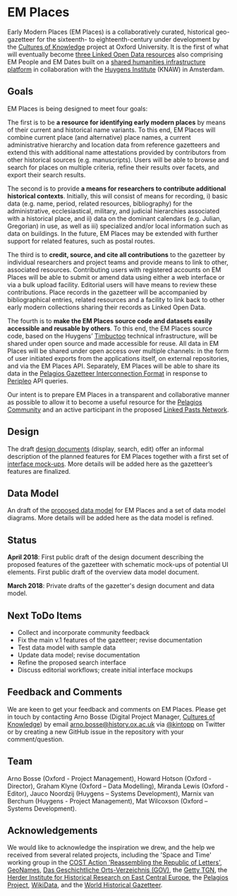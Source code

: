# EM Places
Early Modern Places (EM Places) is a collaboratively curated, historical geo-gazetteer for the sixteenth- to eighteenth-century under development by the [Cultures of Knowledge][1] project at Oxford University. It is the first of what will eventually become [three Linked Open Data resources][2] also comprising EM People and EM Dates built on a [shared humanities infrastructure platform][3] in collaboration with the [Huygens Institute][4] (KNAW) in Amsterdam. 

## Goals
EM Places is being designed to meet four goals: 

The first is to be __a resource for identifying early modern places__ by means of their current and historical name variants. To this end, EM Places will combine current place (and alternative) place names, a current administrative hierarchy and location data from reference gazetteers and extend this with additional name attestations provided by contributors from other historical sources (e.g. manuscripts). Users will be able to browse and search for places on multiple criteria, refine their results over facets, and export their search results. 

The second is to provide __a means for researchers to contribute additional historical contexts__. Initially, this will consist of means for recording, i) basic data (e.g. name, period, related resources, bibliography) for the administrative, ecclesiastical, military, and judicial hierarchies associated with a historical place, and ii) data on the dominant calendars (e.g. Julian, Gregorian) in use, as well as iii) specialized and/or local information such as data on buildings. In the future, EM Places may be extended with further support for related features, such as postal routes.

The third is to __credit, source, and cite all contributions__ to the gazetteer by individual researchers and project teams and provide means to link to other, associated resources. Contributing users with registered accounts on EM Places will be able to submit or amend data using either a web interface or via a bulk upload facility. Editorial users will have means to review these contributions. Place records in the gazetteer will be accompanied by bibliographical entries, related resources and a facility to link back to other early modern collections sharing their records as Linked Open Data.

The fourth is to __make the EM Places source code and datasets easily accessible and reusable by others__. To this end, the EM Places source code, based on the Huygens’ [Timbuctoo][5] technical infrastructure, will be shared under open source and made accessible for reuse. All data in EM Places will be shared under open access over multiple channels: in the form of user initiated exports from the applications itself, on external repositories, and via the EM Places API. Separately, EM Places will be able to share its data in the [Pelagios Gazetteer Interconnection Format][6] in response to [Peripleo][7] API queries. 

Our intent is to prepare EM Places in a transparent and collaborative manner as possible to allow it to become a useful resource for the [Pelagios Community][8] and an active participant in the proposed [Linked Pasts Network][9].

## Design
The draft [design documents][10] (display, search, edit) offer an informal description of the planned features for EM Places together with a first set of [interface mock-ups][21]. More details will be added here as the gazetteer’s features are finalized.

## Data Model
An draft of the [proposed data model][11] for EM Places and a set of data model diagrams. More details will be added here as the data model is refined.

## Status
**April 2018**: First public draft of the design document describing the proposed features of the gazetteer with schematic mock-ups of potential UI elements. First public draft of the overview data model document. 

**March 2018**: Private drafts of the gazetter's design document and data model.

## Next ToDo Items
- Collect and incorporate community feedback
- Fix the main v.1 features of the gazetteer; revise documentation
- Test data model with sample data
- Update data model; revise documentation
- Refine the proposed search interface
- Discuss editorial workflows; create initial interface mockups

## Feedback and Comments
We are keen to get your feedback and comments on EM Places. Please get in touch by contacting Arno Bosse (Digital Project Manager, [Cultures of Knowledge][12]) by email [arno.bosse@history.ox.ac.uk][13] via [@kintopp][14] on Twitter or by creating a new GitHub issue in the repository with your comment/question.

## Team
Arno Bosse (Oxford - Project Management), Howard Hotson (Oxford - Director), Graham Klyne (Oxford – Data Modelling), Miranda Lewis (Oxford - Editor), Jauco Noordzij (Huygens – Systems Development), Marnix van Berchum (Huygens - Project Management), Mat Wilcoxson (Oxford – Systems Development).

## Acknowledgements
We would like to acknowledge the inspiration we drew, and the help we received from several related projects, including the 'Space and Time' working group in the [COST Action 'Reassembling the Republic of Letters'][22], [GeoNames][17], [Das Geschichtliche Orts-Verzeichnis (GOV)][15], the [Getty TGN][16], the [Herder Institute for Historical Research on East Central Europe][20], the [Pelagios Project][8], [WikiData][18], and the [World Historical Gazetteer][19].

[1]:	culturesofknowledge.org
[2]:	http://www.culturesofknowledge.org/?p=8455
[3]:	https://github.com/HuygensING/timbuctoo
[4]:	https://www.huygens.knaw.nl/?lang=en
[5]:	https://github.com/HuygensING/timbuctoo
[6]:	https://github.com/pelagios/pelagios-cookbook/wiki/Pelagios-Gazetteer-Interconnection-Format
[7]:	https://github.com/pelagios/peripleo
[8]:	http://commons.pelagios.org
[9]:	http://commons.pelagios.org/groups/linked-pasts/forum/topic/from-linking-places-to-a-linked-pasts-network/
[10]:	/design
[11]:	/models
[12]:	http://culturesofknowledge.org
[13]:	mailto:arno.bosse@history.ox.ac.uk
[14]:	http://twitter.com/kintopp
[15]:	http://gov.genealogy.net/search/index
[16]:	https://www.getty.edu/research/tools/vocabularies/tgn/
[17]:	http://geonames.org
[18]:	https://www.wikidata.org
[19]:	http://whgazetteer.org
[20]:	https://www.herder-institut.de/startseite.html
[21]:	/images
[22]:	http://republicofletters.net
